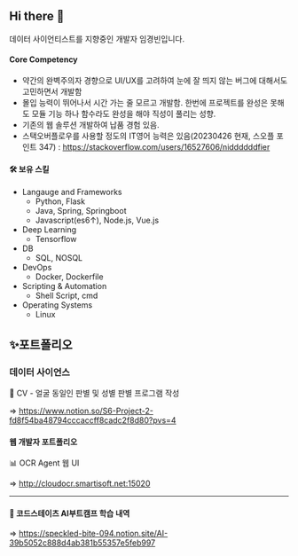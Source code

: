 ## Hi there 👋
데이터 사이언티스트를 지향중인 개발자 임경빈입니다.

#### Core Competency
- 약간의 완벽주의자 경향으로 UI/UX를 고려하여 눈에 잘 띄지 않는 버그에 대해서도 고민하면서 개발함
- 몰입 능력이 뛰어나서 시간 가는 줄 모르고 개발함. 한번에 프로젝트를 완성은 못해도 모듈 기능 하나 함수라도 완성을 해야 직성이 풀리는 성향.
- 기존의 웹 솔루션 개발하여 납품 경험 있음.
- 스택오버플로우를 사용할 정도의 IT영어 능력은 있음(20230426 현재, 스오플 포인트 347) : https://stackoverflow.com/users/16527606/niddddddfier

#### 🛠 보유 스킬
- Langauge and Frameworks
  - Python, Flask
  - Java, Spring, Springboot
  - Javascript(es6↑), Node.js, Vue.js
- Deep Learning
  - Tensorflow
- DB 
  - SQL, NOSQL
- DevOps
  - Docker, Dockerfile
- Scripting & Automation
  - Shell Script, cmd
- Operating Systems
  - Linux

## ✨포트폴리오
### 데이터 사이언스
:raising_hand: CV - 얼굴 동일인 판별 및 성별 판별 프로그램 작성

=> https://www.notion.so/S6-Project-2-fd8f54ba48794cccaccff8cadc2f8d80?pvs=4

#### 웹 개발자 포트폴리오
:bar_chart: OCR Agent 웹 UI

=> http://cloudocr.smartisoft.net:15020

---
#### :bookmark_tabs: 코드스테이츠 AI부트캠프 학습 내역

=> https://speckled-bite-094.notion.site/AI-39b5052c888d4ab381b55357e5feb997
<!--
**Imkyeongbin/Imkyeongbin** is a ✨ _special_ ✨ repository because its `README.md` (this file) appears on your GitHub profile.

Here are some ideas to get you started:

- 🔭 I’m currently working on ...
- 🌱 I’m currently learning ...
- 👯 I’m looking to collaborate on ...
- 🤔 I’m looking for help with ...
- 💬 Ask me about ...
- 📫 How to reach me: ...
- 😄 Pronouns: ...
- ⚡ Fun fact: ...
-->

